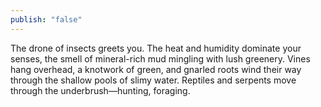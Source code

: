 ```yaml
---
publish: "false"
---
```

The drone of insects greets you. The heat and humidity dominate your senses, the smell of mineral-rich mud mingling with lush greenery. Vines hang overhead, a knotwork of green, and gnarled roots wind their way through the shallow pools of slimy water. Reptiles and serpents move through the underbrush—hunting, foraging.
